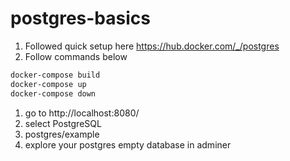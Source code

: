 # postgres-basics
1. Followed quick setup here https://hub.docker.com/_/postgres
2. Follow commands below


```bash
docker-compose build
docker-compose up
docker-compose down
```

1. go to http://localhost:8080/
2. select PostgreSQL
3. postgres/example
4. explore your postgres empty database in adminer
